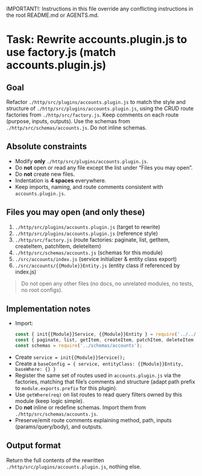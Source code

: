 IMPORTANT!: Instructions in this file override any conflicting instructions in the root README.md or AGENTS.md.

# Task: Rewrite accounts.plugin.js to use factory.js (match accounts.plugin.js)

## Goal
Refactor `./http/src/plugins/accounts.plugin.js` to match the style and structure of `./http/src/plugins/accounts.plugin.js`, using the CRUD route factories from `./http/src/factory.js`. Keep comments on each route (purpose, inputs, outputs). Use the schemas from `./http/src/schemas/accounts.js`. Do not inline schemas.

## Absolute constraints
- Modify **only** `./http/src/plugins/accounts.plugin.js`.
- Do **not** open or read any file except the list under “Files you may open”.
- Do **not** create new files.
- Indentation is **4 spaces** everywhere.
- Keep imports, naming, and route comments consistent with `accounts.plugin.js`.

## Files you may open (and only these)
1. `./http/src/plugins/accounts.plugin.js`        (target to rewrite)  
2. `./http/src/plugins/accounts.plugin.js`         (reference style)  
3. `./http/src/factory.js`                         (route factories: paginate, list, getItem, createItem, patchItem, deleteItem)  
4. `./http/src/schemas/accounts.js`              (schemas for this module)  
5. `./src/accounts/index.js`                     (service initializer & entity class export)  
6. `./src/accounts/{{Module}}Entity.js`          (entity class if referenced by index.js)  

> Do not open any other files (no docs, no unrelated modules, no tests, no root configs).

## Implementation notes
- Import:
    ```js
    const { init{{Module}}Service, {{Module}}Entity } = require('../../src/accounts');
    const { paginate, list, getItem, createItem, patchItem, deleteItem } = require('../factory');
    const schemas = require('../schemas/accounts');
    ```
- Create `service = init{{Module}}Service();`
- Create a `baseConfig = { service, entityClass: {{Module}}Entity, baseWhere: {} }`
- Register the same set of routes used in `accounts.plugin.js` via the factories, matching that file’s comments and structure (adapt path prefix to `module.exports.prefix` for this plugin).
- Use `getWhere(req)` on list routes to read query filters owned by this module (keep logic simple).
- Do **not** inline or redefine schemas. Import them from `./http/src/schemas/accounts.js`.
- Preserve/emit route comments explaining method, path, inputs (params/query/body), and outputs.

## Output format
Return the full contents of the rewritten `./http/src/plugins/accounts.plugin.js`, nothing else.